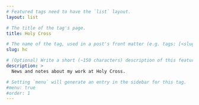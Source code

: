 ```yaml
---
# Featured tags need to have the `list` layout.
layout: list

# The title of the tag's page.
title: Holy Cross

# The name of the tag, used in a post's front matter (e.g. tags: [<slug>]).
slug: hc

# (Optional) Write a short (~150 characters) description of this featured tag.
description: >
  News and notes about my work at Holy Cross.

# Setting `menu` will generate an entry in the sidebar for this tag.
#menu: true
#order: 1
---
```

